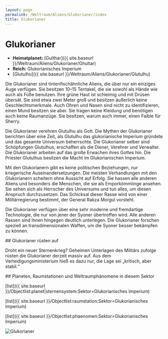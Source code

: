 ```yaml
---
layout: page
permalink: /Weltraum/Aliens/Glukorianer/index
title: Glukorianer
---
```



# Glukorianer


- **Heimatplanet:** [Gulthar]({{ site.baseurl }}/Weltraum/Aliens/Glukorianer/Ghultar)
- **Reich:** Glukorianisches Imperium
- [Glutulhu]({{ site.baseurl }}/Weltraum/Aliens/Glukorianer/Glutulhu)

Die Glukorianer sind tintenfischähnliche Aliens, die über nur ein einziges Auge verfügen. Sie besitzen 10&ndash;15 Tentakel, die sie sowohl als Hände wie auch als Füße benutzen. Ihre grüne Haut ist schleimig und mit Drüsen übersät. Sie sind etwa zwei Meter groß und besitzen äußerlich keine Geschlechtsmerkmale. Auch Ohren und Nasen sind nicht zu identifizieren, einen Mund besitzen sie aber. Sie tragen keine Kleidung und benötigen auch keine Raumanzüge. Sie besitzen, warum auch immer, einen Faible für Sherry.

Die Glukorianer verehren Glutulhu als Gott. Die Mythen der Glukorianer berichten über eine Zeit, als Glutulhu das glukorianische Imperium gründete und das gesamte Universum beherrschte. Die Glukorianer selber sind Schöpfungen Glutulhus, erschaffen als die Diener, Verehrer und Verwalter. Die Glukorianer arbeiten auf das große Erwachen ihres Gottes hin. Die Priester Glutulhus besitzen die Macht im Glukorianischen Imperium.

Mit den Glukorianern gibt es keine politischen Beziehungen, nur kriegerische Auseinandersetzungen. Die meisten Verhandlungen mit den Glukorianern scheitern ohne Aussicht auf Erfolg. Sie hassen alle anderen Aliens und besonders die Menschen, die sie als Emporkömmlinge ansehen. Sie sehen sich als Herrscher des Universums und tun alles, um diesen Anspruch durchzusetzen. Das Schicksal dieser Rasse wird von einer Militärregierung bestimmt, der General Rakza Morgul vorsteht.

Die Glukorianer verfügen über eine sehr moderne und fremdartige Technologie, die nur von jener der Syoner übertroffen wird. Alle anderen Rassen sind ihnen hingegen deutlich unterlegen. Die Glukorianer forschen speziell an transdimensionalen Waffen, um die Syoner besser bekämpfen zu können.

<div class="anmerkung">
## Glukorianer rüsten auf

Droht ein neuer Sternenkrieg? Geheimen Unterlagen des Militärs zufolge rüsten die Glukorianer derzeit massiv auf. Aus dem Verteidigungsministerium hieß es dazu nur, die Lage sei &bdquo;kritisch, aber stabil.&ldquo;

</div>
<div class="hinweis">
## Planeten, Raumstationen und Weltraumphänomene in diesem Sektor

[list]({{ site.baseurl }}/Objectlist:planet|sternensystem:Sektor=Glukorianisches Imperium)

[list]({{ site.baseurl }}/Objectlist:raumstation:Sektor=Glukorianisches Imperium)

[list]({{ site.baseurl }}/Objectlist:phaenomen:Sektor=Glukorianisches Imperium)

</div>

<aside><img alt="Glukorianer" src="{{ site.baseurl }}/assets/pics/spacepirates/gallery/sp/nrm/glukorianer.jpg" /></aside>

